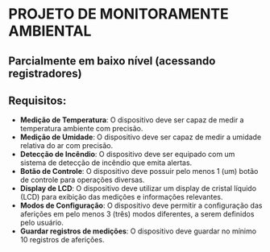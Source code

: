 # PROJETO DE MONITORAMENTE AMBIENTAL
## Parcialmente em baixo nível (acessando registradores)
## Requisitos:
- **Medição de Temperatura**: O dispositivo deve ser capaz de medir a temperatura ambiente com 
precisão.
- **Medição de Umidade**: O dispositivo deve ser capaz de medir a umidade relativa do ar com 
precisão.
- **Detecção de Incêndio**: O dispositivo deve ser equipado com um sistema de detecção de incêndio
que emita alertas.
- **Botão de Controle**: O dispositivo deve possuir pelo menos 1 (um) botão de controle para 
operações diversas.
- **Display de LCD**: O dispositivo deve utilizar um display de cristal líquido (LCD) para exibição das 
medições e informações relevantes.
- **Modos de Configuração**: O dispositivo deve permitir a configuração das aferições em pelo 
menos 3 (três) modos diferentes, a serem definidos pelo usuário.
- **Guardar registros de medições**: O dispositivo deve guardar no mínimo 10 registros de 
aferições.

